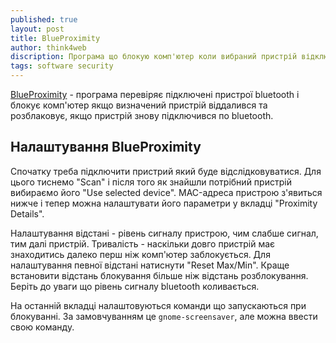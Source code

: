 ```yaml
---
published: true
layout: post
title: BlueProximity 
author: think4web
discription: Програма що блокую комп'ютер коли вибраний пристрій відключається від bluetooth.
tags: software security
---
```


[BlueProximity](http://blueproximity.sourceforge.net/) - програма перевіряє підключені пристрої bluetooth і блокує комп'ютер якщо визначений пристрій віддалився та розблаковує, якщо пристрій знову підключився по bluetooth. 

## Налаштування BlueProximity

Спочатку треба підключити пристрий який буде відслідковуватися. Для цього тиснемо "Scan" і після того як знайшли потрібний пристрій вибираємо його "Use selected device". MAC-адреса пристрою з'явиться нижче і тепер можна налаштувати його параметри у вкладці "Proximity Details".  

Налаштування відстані - рівень сигналу пристрою, чим слабше сигнал, тим далі пристрій. Тривалість - наскільки довго пристрій має знаходитись далеко перш ніж комп'ютер заблокується. Для налаштування певної відстані натиснути "Reset Max/Min". Краще встановити відстань блокування більше ніж відстань розблокування. Беріть до уваги що рівень сигналу bluetooth коливається. 

На останній вкладці налаштовуються команди що запускаються при блокуванні. За замовчуванням це ```gnome-­screensaver```, але можна ввести свою команду. 
